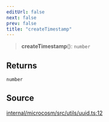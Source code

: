 ```yaml
---
editUrl: false
next: false
prev: false
title: "createTimestamp"
---
```


> **createTimestamp**(): `number`

## Returns

`number`

## Source

[internal/microcosm/src/utils/uuid.ts:12](https://github.com/nodenogg-in/alpha-p2p/blob/c7367f2/internal/microcosm/src/utils/uuid.ts#L12)
